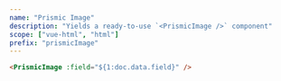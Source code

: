 ```yaml
---
name: "Prismic Image"
description: "Yields a ready-to-use `<PrismicImage />` component"
scope: ["vue-html", "html"]
prefix: "prismicImage"
---
```


```html
<PrismicImage :field="${1:doc.data.field}" />
```
